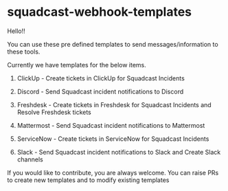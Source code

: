 # squadcast-webhook-templates

Hello!!

You can use these pre defined templates to send messages/information to these tools.

Currently we have templates for the below items.
  1. ClickUp - Create tickets in ClickUp for Squadcast Incidents
  2. Discord - Send Squadcast incident notifications to Discord
  3. Freshdesk - Create tickets in Freshdesk for Squadcast Incidents and Resolve Freshdesk tickets
  4. Mattermost - Send Squadcast incident notifications to Mattermost
  5. ServiceNow - Create tickets in ServiceNow for Squadcast Incidents
  
  6. Slack - Send Squadcast incident notifications to Slack and Create Slack channels
  
If you would like to contribute, you are always welcome. You can raise PRs to create new templates and to modify existing templates
